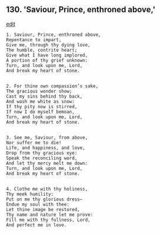 
## 130.  'Saviour, Prince, enthroned above,'
[edit](https://docs.google.com/document/d/1Q73wlrZGL7kOTn983sg6x02xpzqkGOS9/edit?mode=html)



    1. Saviour, Prince, enthroned above,
    Repentance to impart,
    Give me, through thy dying love,
    The humble, contrite heart;
    Give what I have long implored,
    A portion of thy grief unknown:
    Turn, and look upon me, Lord,
    And break my heart of stone.


    2. For thine own compassion’s sake,
    The gracious wonder show;
    Cast my sins behind thy back,
    And wash me white as snow:
    If thy pity now is stirred,
    If now I do myself bemoan,
    Turn, and look upon me, Lord,
    And break my heart of stone.


    3. See me, Saviour, from above,
    Nor suffer me to die!
    Life, and happiness, and love,
    Drop from thy gracious eye:
    Speak the reconciling word,
    And let thy mercy melt me down:
    Turn, and look upon me, Lord,
    And break my heart of stone.


    4. Clothe me with thy holiness,
    Thy meek humility:
    Put on me thy glorious dress—
    Endue my soul with thee:
    Let thine image be restored,
    Thy name and nature let me prove:
    Fill me with thy fullness, Lord,
    And perfect me in love.
